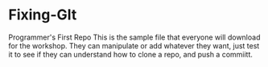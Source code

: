 # Fixing-GIt
Programmer's First Repo
This is the sample file that everyone will download for the workshop. They can manipulate or add whatever they want, just test it to see if they can understand how to clone a repo, and push a commiitt.
